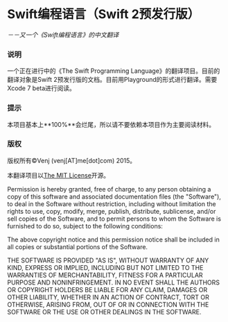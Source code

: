 # Swift编程语言（Swift 2预发行版）
*－－又一个《Swift编程语言》的中文翻译*

### 说明

一个正在进行中的《The Swift Programming Language》的翻译项目。目前的翻译对象是Swift 2预发行版的文档。目前用Playground的形式进行翻译。需要Xcode 7 beta进行阅读。

### 提示

本项目基本上**100%**会烂尾，所以请不要依赖本项目作为主要阅读材料。

### 版权

版权所有©️Venj (venj[AT]me[dot]com) 2015。 

本翻译项目以[The MIT License](http://opensource.org/licenses/MIT)开源。

Permission is hereby granted, free of charge, to any person obtaining a copy of this software and associated documentation files (the "Software"), to deal in the Software without restriction, including without limitation the rights to use, copy, modify, merge, publish, distribute, sublicense, and/or sell copies of the Software, and to permit persons to whom the Software is furnished to do so, subject to the following conditions:

The above copyright notice and this permission notice shall be included in all copies or substantial portions of the Software.

THE SOFTWARE IS PROVIDED "AS IS", WITHOUT WARRANTY OF ANY KIND, EXPRESS OR IMPLIED, INCLUDING BUT NOT LIMITED TO THE WARRANTIES OF MERCHANTABILITY, FITNESS FOR A PARTICULAR PURPOSE AND NONINFRINGEMENT. IN NO EVENT SHALL THE AUTHORS OR COPYRIGHT HOLDERS BE LIABLE FOR ANY CLAIM, DAMAGES OR OTHER LIABILITY, WHETHER IN AN ACTION OF CONTRACT, TORT OR OTHERWISE, ARISING FROM, OUT OF OR IN CONNECTION WITH THE SOFTWARE OR THE USE OR OTHER DEALINGS IN THE SOFTWARE.

